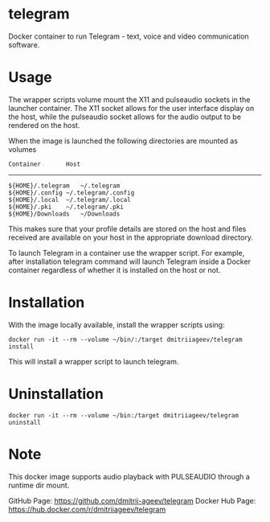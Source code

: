 # telegram
Docker container to run Telegram - text, voice and video communication software.

# Usage

The wrapper scripts volume mount the X11 and pulseaudio sockets in the launcher container. The X11 socket allows for the user interface display on the host, while the pulseaudio socket allows for the audio output to be rendered on the host.

When the image is launched the following directories are mounted as volumes

    Container		Host
--------------------------------------------
    ${HOME}/.telegram	~/.telegram
    ${HOME}/.config	~/.telegram/.config
    ${HOME}/.local	~/.telegram/.local
    ${HOME}/.pki	~/.telegram/.pki
    ${HOME}/Downloads	~/Downloads

This makes sure that your profile details are stored on the host and files received are available on your host in the appropriate download directory.

To launch Telegram in a container use the wrapper script. For example, after installation telegram command will launch Telegram inside a Docker container regardless of whether it is installed on the host or not.


# Installation

With the image locally available, install the wrapper scripts using:

```
docker run -it --rm --volume ~/bin/:/target dmitriiageev/telegram install
```

This will install a wrapper script to launch telegram.


# Uninstallation

```
docker run -it --rm --volume ~/bin:/target dmitriiageev/telegram uninstall
```

# Note
This docker image supports audio playback with PULSEAUDIO through a runtime dir mount.

GitHub Page: https://github.com/dmitrii-ageev/telegram
Docker Hub Page: https://hub.docker.com/r/dmitriiageev/telegram
